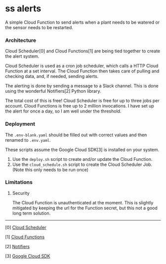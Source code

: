 # ss alerts

A simple Cloud Function to send alerts when a plant needs to be watered or the sensor needs to be restarted. 

### Architecture

Cloud Scheduler[0] and Cloud Functions[1] are being tied together to create the alert system.

Cloud Scheduler is used as a cron job scheduler, which calls a HTTP Cloud Function at a set interval. The Cloud Function then takes care of pulling and checking data, and, if needed, sending alerts. 

The alerting is done by sending a message to a Slack channel. This is done using the wonderful Notifiers[2] Python library.

The total cost of this is free! Cloud Scheduler is free for up to three jobs per account. Cloud Functions is free up to 2 million invocations. I have set up the alert for once a day, so I am well under the threshold. 

### Deployment

The `.env-blank.yaml` should be filled out with correct values and then renamed to `.env.yaml`.

These scripts assume the Google Cloud SDK[3] is installed on your system.

1) Use the `deploy.sh` script to create and/or update the Cloud Function. 
2) Use the `cloud_schedule.sh` script to create the Cloud Scheduler Job. (Note this only needs to be run once)

### Limitations

1) Security

    The Cloud Function is unauthenticated at the moment. This is slightly mitigated by keeping the url for the Function secret, but this not a good long term solution.


---

[0] [Cloud Scheduler](https://cloud.google.com/scheduler/)

[1] [Cloud Functions](https://cloud.google.com/functions/)

[2] [Notifiers](https://pypi.org/project/notifiers/)

[3] [Google Cloud SDK](https://cloud.google.com/sdk/)
